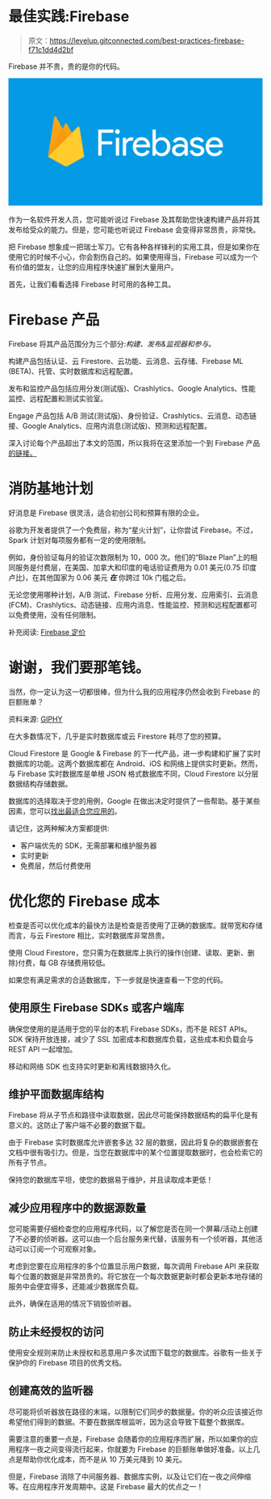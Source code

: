 # 最佳实践:Firebase

> 原文：<https://levelup.gitconnected.com/best-practices-firebase-f71c1dd4d2bf>

Firebase 并不贵，贵的是你的代码。

![](img/7f79312038e59e31b52e712b8ced4db3.png)

作为一名软件开发人员，您可能听说过 Firebase 及其帮助您快速构建产品并将其发布给受众的能力。但是，您可能也听说过 Firebase 会变得非常昂贵，非常快。

把 Firebase 想象成一把瑞士军刀。它有各种各样锋利的实用工具，但是如果你在使用它的时候不小心，你会割伤自己的。如果使用得当，Firebase 可以成为一个有价值的盟友，让您的应用程序快速扩展到大量用户。

首先，让我们看看选择 Firebase 时可用的各种工具。

# Firebase 产品

Firebase 将其产品范围分为三个部分:*构建、发布&监视器和参与。*

构建产品包括认证、云 Firestore、云功能、云消息、云存储、Firebase ML (BETA)、托管、实时数据库和远程配置。

发布和监控产品包括应用分发(测试版)、Crashlytics、Google Analytics、性能监控、远程配置和测试实验室。

Engage 产品包括 A/B 测试(测试版)、身份验证、Crashlytics、云消息、动态链接、Google Analytics、应用内消息(测试版)、预测和远程配置。

深入讨论每个产品超出了本文的范围，所以我将在这里添加一个到 Firebase 产品[的链接。](https://firebase.google.com/products-build)

# 消防基地计划

好消息是 Firebase 很灵活，适合初创公司和预算有限的企业。

谷歌为开发者提供了一个免费层，称为“星火计划”，让你尝试 Firebase。不过，Spark 计划对每项服务都有一定的使用限制。

例如，身份验证每月的验证次数限制为 10，000 次。他们的“Blaze Plan”上的相同服务是付费层，在美国、加拿大和印度的电话验证费用为 0.01 美元(0.75 印度卢比)，在其他国家为 0.06 美元 ***在*** 你跨过 10k 门槛之后。

无论您使用哪种计划，A/B 测试、Firebase 分析、应用分发、应用索引、云消息(FCM)、Crashlytics、动态链接、应用内消息、性能监控、预测和远程配置都可以免费使用，没有任何限制。

补充阅读: [Firebase 定价](https://firebase.google.com/pricing)

# 谢谢，我们要那笔钱。

当然，你一定认为这一切都很棒，但为什么我的应用程序仍然会收到 Firebase 的巨额账单？

资料来源: [GIPHY](https://media.giphy.com/media/3oEjHLUI9nBwbzMyf6/giphy.gif)

在大多数情况下，几乎是实时数据库或云 Firestore 耗尽了您的预算。

Cloud Firestore 是 Google & Firebase 的下一代产品，进一步构建和扩展了实时数据库的功能。这两个数据库都在 Android、iOS 和网络上提供实时更新。然而，与 Firebase 实时数据库是单根 JSON 格式数据库不同，Cloud Firestore 以分层数据结构存储数据。

数据库的选择取决于您的用例，Google 在做出决定时提供了一些帮助。基于某些因素，您可以[找出最适合您应用的](https://firebase.google.com/docs/database/rtdb-vs-firestore)。

请记住，这两种解决方案都提供:

*   客户端优先的 SDK，无需部署和维护服务器
*   实时更新
*   免费层，然后付费使用

# 优化您的 Firebase 成本

检查是否可以优化成本的最快方法是检查是否使用了正确的数据库。就带宽和存储而言，与云 Firestore 相比，实时数据库非常昂贵。

使用 Cloud Firestore，您只需为在数据库上执行的操作(创建、读取、更新、删除)付费，每 GB 存储费用较低。

如果您有满足需求的合适数据库，下一步就是快速查看一下您的代码。

## **使用原生 Firebase SDKs 或客户端库**

确保您使用的是适用于您的平台的本机 Firebase SDKs，而不是 REST APIs。SDK 保持开放连接，减少了 SSL 加密成本和数据库负载，这些成本和负载会与 REST API 一起增加。

移动和网络 SDK 也支持实时更新和离线数据持久化。

## 维护平面数据库结构

Firebase 将从子节点和路径中读取数据，因此尽可能保持数据结构的扁平化是有意义的。这防止了客户端不必要的数据下载。

由于 Firebase 实时数据库允许嵌套多达 32 层的数据，因此将复杂的数据嵌套在文档中很有吸引力。但是，当您在数据库中的某个位置提取数据时，也会检索它的所有子节点。

保持您的数据库平坦，使您的数据易于维护，并且读取成本更低！

## **减少应用程序中的数据源数量**

您可能需要仔细检查您的应用程序代码，以了解您是否在同一个屏幕/活动上创建了不必要的侦听器。这可以由一个后台服务来代替，该服务有一个侦听器，其他活动可以订阅一个可观察对象。

考虑到您要在应用程序的多个位置显示用户数据，每次调用 Firebase API 来获取每个位置的数据是非常昂贵的。将它放在一个每次数据更新时都会更新本地存储的服务中会便宜得多，还能减少数据库负载。

此外，确保在适用的情况下销毁侦听器。

## **防止未经授权的访问**

使用安全规则来防止未授权和恶意用户多次试图下载您的数据库。谷歌有一些关于保护你的 Firebase 项目的优秀文档。

## 创建高效的监听器

尽可能将侦听器放在路径的末端，以限制它们同步的数据量。你的听众应该接近你希望他们得到的数据。不要在数据库根监听，因为这会导致下载整个数据库。

需要注意的重要一点是，Firebase 会随着你的应用程序而扩展，所以如果你的应用程序一夜之间变得流行起来，你就要为 Firebase 的巨额账单做好准备。以上几点是帮助你优化成本，而不是从 10 万美元降到 10 美元。

但是，Firebase 消除了中间服务器、数据库实例，以及让它们在一夜之间伸缩等。在应用程序开发周期中。这是 Firebase 最大的优点之一！